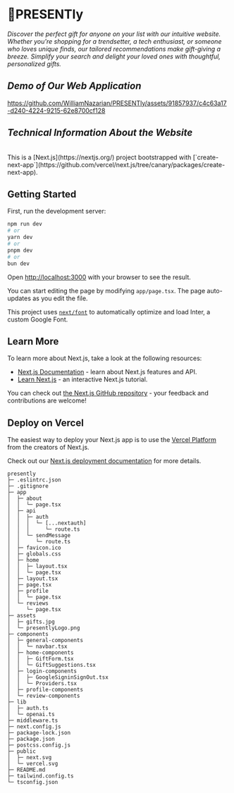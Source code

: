# 🎁PRESENTly

*Discover the perfect gift for anyone on your list with our intuitive website. Whether you're shopping for a trendsetter, a tech enthusiast, or someone who loves unique finds, our tailored recommendations make gift-giving a breeze. Simplify your search and delight your loved ones with thoughtful, personalized gifts.*

## ***Demo of Our Web Application***

https://github.com/WilliamNazarian/PRESENTly/assets/91857937/c4c63a17-d240-4224-9215-62e8700cf128


## ***Technical Information About the Website***

<br/> 
This is a [Next.js](https://nextjs.org/) project bootstrapped with [`create-next-app`](https://github.com/vercel/next.js/tree/canary/packages/create-next-app).

## Getting Started

First, run the development server:

```bash
npm run dev
# or
yarn dev
# or
pnpm dev
# or
bun dev
```

Open [http://localhost:3000](http://localhost:3000) with your browser to see the result.

You can start editing the page by modifying `app/page.tsx`. The page auto-updates as you edit the file.

This project uses [`next/font`](https://nextjs.org/docs/basic-features/font-optimization) to automatically optimize and load Inter, a custom Google Font.

## Learn More

To learn more about Next.js, take a look at the following resources:

- [Next.js Documentation](https://nextjs.org/docs) - learn about Next.js features and API.
- [Learn Next.js](https://nextjs.org/learn) - an interactive Next.js tutorial.

You can check out [the Next.js GitHub repository](https://github.com/vercel/next.js/) - your feedback and contributions are welcome!

## Deploy on Vercel

The easiest way to deploy your Next.js app is to use the [Vercel Platform](https://vercel.com/new?utm_medium=default-template&filter=next.js&utm_source=create-next-app&utm_campaign=create-next-app-readme) from the creators of Next.js.

Check out our [Next.js deployment documentation](https://nextjs.org/docs/deployment) for more details.


```
presently
├─ .eslintrc.json
├─ .gitignore
├─ app
│  ├─ about
│  │  └─ page.tsx
│  ├─ api
│  │  ├─ auth
│  │  │  └─ [...nextauth]
│  │  │     └─ route.ts
│  │  └─ sendMessage
│  │     └─ route.ts
│  ├─ favicon.ico
│  ├─ globals.css
│  ├─ home
│  │  ├─ layout.tsx
│  │  └─ page.tsx
│  ├─ layout.tsx
│  ├─ page.tsx
│  ├─ profile
│  │  └─ page.tsx
│  └─ reviews
│     └─ page.tsx
├─ assets
│  ├─ gifts.jpg
│  └─ presentlyLogo.png
├─ components
│  ├─ general-components
│  │  └─ navbar.tsx
│  ├─ home-components
│  │  ├─ GiftForm.tsx
│  │  └─ GiftSuggestions.tsx
│  ├─ login-components
│  │  ├─ GoogleSigninSignOut.tsx
│  │  └─ Providers.tsx
│  ├─ profile-components
│  └─ review-components
├─ lib
│  ├─ auth.ts
│  └─ openai.ts
├─ middleware.ts
├─ next.config.js
├─ package-lock.json
├─ package.json
├─ postcss.config.js
├─ public
│  ├─ next.svg
│  └─ vercel.svg
├─ README.md
├─ tailwind.config.ts
└─ tsconfig.json

```
